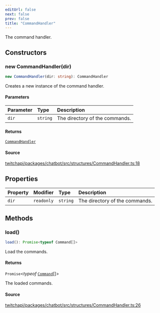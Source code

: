 ```yaml
---
editUrl: false
next: false
prev: false
title: "CommandHandler"
---
```


The command handler.

## Constructors

### new CommandHandler(dir)

```ts
new CommandHandler(dir: string): CommandHandler
```

Creates a new instance of the command handler.

#### Parameters

| Parameter | Type | Description |
| :------ | :------ | :------ |
| `dir` | `string` | The directory of the commands. |

#### Returns

[`CommandHandler`](/api/chatbot/classes/commandhandler/)

#### Source

[twitchapi/packages/chatbot/src/structures/CommandHandler.ts:18](https://github.com/pablornc/twitchapi//blob/f8a75ccd701e54db4c91e2b0128974da23f25d14/packages/chatbot/src/structures/CommandHandler.ts#L18)

## Properties

| Property | Modifier | Type | Description |
| :------ | :------ | :------ | :------ |
| `dir` | `readonly` | `string` | The directory of the commands. |

## Methods

### load()

```ts
load(): Promise<typeof Command[]>
```

Load the commands.

#### Returns

`Promise`\<*typeof* [`Command`](/api/chatbot/classes/command/)[]\>

The loaded commands.

#### Source

[twitchapi/packages/chatbot/src/structures/CommandHandler.ts:26](https://github.com/pablornc/twitchapi//blob/f8a75ccd701e54db4c91e2b0128974da23f25d14/packages/chatbot/src/structures/CommandHandler.ts#L26)
